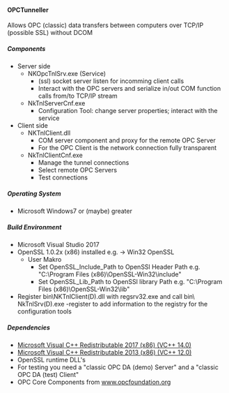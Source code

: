 #### OPCTunneller
Allows OPC (classic) data transfers between computers over TCP/IP (possible SSL) without DCOM
##### Components
- Server side
	- NKOpcTnlSrv.exe (Service) 
		- (ssl) socket server listen for incomming client calls
		- Interact with the OPC servers and serialize in/out COM function calls from/to TCP/IP stream
	- NkTnlServerCnf.exe
		- Configuration Tool: change server properties; interact with the service 
- Client side
	- NKTnlClient.dll
		- COM server component and proxy for the remote OPC Server
		- For the OPC Client is the network connection fully transparent 
	- NkTnlClientCnf.exe
		- Manage the tunnel connections
		- Select remote OPC Servers
		- Test connections
##### Operating System
- Microsoft Windows7 or (maybe) greater
##### Build Environment
- Microsoft Visual Studio 2017
- OpenSSL 1.0.2x (x86) installed e.g. -> Win32 OpenSSL	
	- User Makro
		- Set OpenSSL_Include_Path to OpenSSl Header Path e.g. "C:\Program Files (x86)\OpenSSL-Win32\include\"
		- Set OpenSSL_Lib_Path to OpenSSl library Path e.g. "C:\Program Files (x86)\OpenSSL-Win32\lib"
- Register bin\NKTnlClient(D).dll with regsrv32.exe and call bin\ NkTnlSrv(D).exe -register 
to add information to the registry for the configuration tools 
##### Dependencies
- [Microsoft Visual C++ Redistributable 2017 (x86) (VC++ 14.0)](https://support.microsoft.com/de-de/help/2977003/the-latest-supported-visual-c-downloads)
- [Microsoft Visual C++ Redistributable 2013 (x86) (VC++ 12.0)](https://support.microsoft.com/de-de/help/2977003/the-latest-supported-visual-c-downloads)
- OpenSSL runtime DLL's
- For testing you need a "classic OPC DA (demo) Server" and a "classic OPC DA (test) Client" 
- OPC Core Components from www.opcfoundation.org
